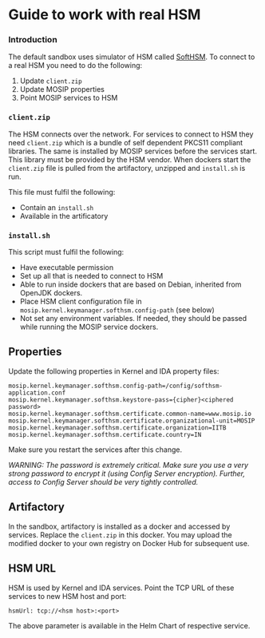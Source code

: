 # Guide to work with real HSM

### Introduction

The default sandbox uses simulator of HSM called [SoftHSM](https://github.com/mosip/mosip-mock-services/blob/master/softhsm/README.md). To connect to a real HSM you need to do the following:
  1.  Update `client.zip` 
  1.  Update MOSIP properties
  1.  Point MOSIP services to HSM

### `client.zip`

The HSM connects over the network. For services to connect to HSM they need `client.zip` which is a bundle of self dependent PKCS11 compliant libraries.  The same is installed by MOSIP services before the services start. This library must be provided by the HSM vendor.  When dockers start the `client.zip` file is pulled from the artifactory, unzipped and `install.sh` is run. 

This file must fulfil the following:
* Contain an `install.sh`
* Available in the artificatory    

### `install.sh`

This script must fulfil the following:
* Have executable permission
* Set up all that is needed to connect to HSM
* Able to run inside dockers that are based on Debian, inherited from OpenJDK dockers.
* Place HSM client configuration file in `mosip.kernel.keymanager.softhsm.config-path` (see below)
* Not set any environment variables. If needed, they should be passed while running the MOSIP service dockers.

##  Properties

Update the following properties in Kernel and IDA property files:
```
mosip.kernel.keymanager.softhsm.config-path=/config/softhsm-application.conf
mosip.kernel.keymanager.softhsm.keystore-pass={cipher}<ciphered password>
mosip.kernel.keymanager.softhsm.certificate.common-name=www.mosip.io
mosip.kernel.keymanager.softhsm.certificate.organizational-unit=MOSIP
mosip.kernel.keymanager.softhsm.certificate.organization=IITB
mosip.kernel.keymanager.softhsm.certificate.country=IN
```
Make sure you restart the services after this change.

_WARNING: The password is extremely critical.  Make sure you use a very strong password to encrypt it (using Config Server encryption).  Further, access to Config Server should be very tightly  controlled._

## Artifactory

In the sandbox, artifactory is installed as a docker and accessed by services.  Replace the `client.zip` in this docker. You may upload the modified docker to your own registry on Docker Hub for subsequent use.

## HSM URL

HSM is used by Kernel and IDA services. Point the TCP URL of these services to new HSM host and port:
```
hsmUrl: tcp://<hsm host>:<port>  
```

The above parameter is available in the Helm Chart of respective service.


